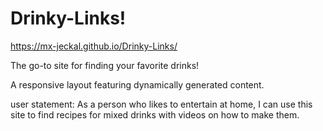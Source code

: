 # Drinky-Links!

https://mx-jeckal.github.io/Drinky-Links/ 

The go-to site for finding your favorite drinks!

A responsive layout featuring dynamically generated content.

user statement:
As a person who likes to entertain at home, I can use this site to find recipes for mixed drinks with videos on how to make them.
